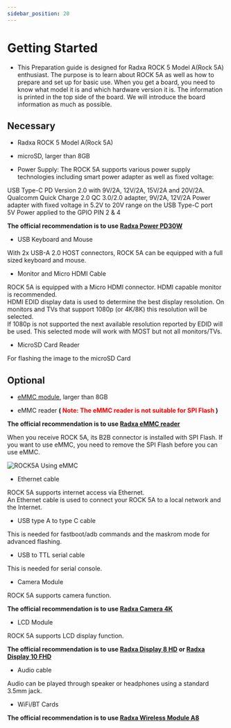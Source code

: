 ```yaml
---
sidebar_position: 20
---
```


# Getting Started

- This Preparation guide is designed for Radxa ROCK 5 Model A(Rock 5A) enthusiast. The purpose is to learn about ROCK 5A as well as how to prepare and set up for basic use. When you get a board, you need to know what model it is and which hardware version it is. The information is printed in the top side of the board. We will introduce the board information as much as possible.

## Necessary

- Radxa ROCK 5 Model A(Rock 5A)

- microSD, larger than 8GB

- Power Supply: The ROCK 5A supports various power supply technologies including smart power adapter as well as fixed voltage:

USB Type-C PD Version 2.0 with 9V/2A, 12V/2A, 15V/2A and 20V/2A.
Qualcomm Quick Charge 2.0 QC 3.0/2.0 adapter, 9V/2A, 12V/2A
Power adapter with fixed voltage in 5.2V to 20V range on the USB Type-C port  
5V Power applied to the GPIO PIN 2 & 4

**The official recommendation is to use [Radxa Power PD30W](../../../accessories/pd_30w)**

- USB Keyboard and Mouse

With 2x USB-A 2.0 HOST connectors, ROCK 5A can be equipped with a full sized keyboard and mouse.

- Monitor and Micro HDMI Cable

ROCK 5A is equipped with a Micro HDMI connector. HDMI capable monitor is recommended.  
HDMI EDID display data is used to determine the best display resolution. On monitors and TVs that support 1080p (or 4K/8K) this resolution will be selected.  
If 1080p is not supported the next available resolution reported by EDID will be used. This selected mode will work with MOST but not all monitors/TVs.

- MicroSD Card Reader

For flashing the image to the microSD Card

## Optional

- [eMMC module](/accessories/emmc_module), larger than 8GB

- eMMC reader **(<font color='red'> Note: The eMMC reader is not suitable for SPI Flash</font> )**

**The official recommendation is to use [Radxa eMMC reader](../../../accessories/emmc_reader)**

When you receive ROCK 5A, its B2B connector is installed with SPI Flash. If you want to use eMMC, you need to remove the SPI Flash before you can use eMMC.

![ROCK5A Using eMMC](/img/rock5a/rock5a-use-emmc.webp)

- Ethernet cable

ROCK 5A supports internet access via Ethernet.  
An Ethernet cable is used to connect your ROCK 5A to a local network and the Internet.

- USB type A to type C cable

This is needed for fastboot/adb commands and the maskrom mode for advanced flashing.

- USB to TTL serial cable

This is needed for serial console.

- Camera Module

ROCK 5A supports camera function.

**The official recommendation is to use [Radxa Camera 4K](../../../accessories/camera_4k)**

- LCD Module

ROCK 5A supports LCD display function.

**The official recommendation is to use [Radxa Display 8 HD](../../../accessories/lcd-8-hd) or [Radxa Display 10 FHD](../../../accessories/lcd-10-fhd)**

- Audio cable

Audio can be played through speaker or headphones using a standard 3.5mm jack.

- WiFi/BT Cards

**The official recommendation is to use [Radxa Wireless Module A8](../../../accessories/wireless-a8)**
